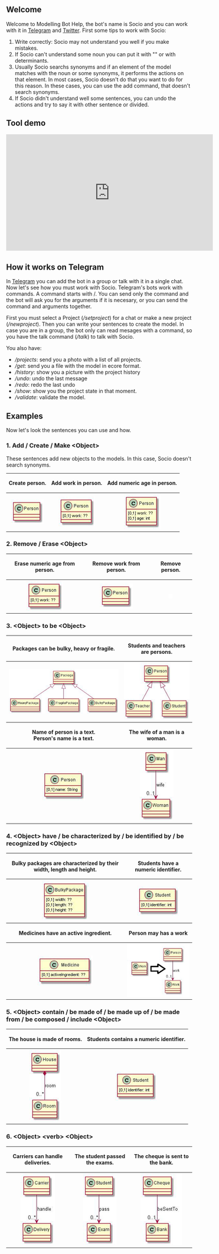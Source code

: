 ## Welcome

Welcome to Modelling Bot Help, the bot's name is Socio and you can work with it in [Telegram](https://t.me/ModellingBot) and [Twitter](https://twitter.com/ModellingBot). First some tips to work with Socio:

  1. Write correctly: Socio may not understand you well if you make mistakes.
  2. If Socio can't understand some noun you can put it with "" or with determinants.
  3. Usually Socio searchs synonyms and if an element of the model matches with the noun or some synonyms, it performs the actions on that element. In most cases, Socio doesn't do that you want to do for this reason. In these cases, you can use the add command, that doesn't search synonyms.
  4. If Socio didn't understand well some sentences, you can undo the actions and try to say it with other sentence or divided.

## Tool demo
<p>
 <iframe width="560" height="315" src="https://www.youtube.com/embed/nTNBQm362KA?ecver=1" frameborder="0" allowfullscreen></iframe>
</p>

## How it works on Telegram

In [Telegram](https://t.me/ModellingBot) you can add the bot in a group or talk with it in a single chat. 
Now let's see how you must work with Socio. Telegram's bots work with commands. A command starts with /. You can send only the command and the bot will ask you for the arguments if it is necesary, or you can send the command and arguments together. 

First you must select a Project (_/setproject_) for a chat or make a new project (_/newproject_). Then you can write your sentences to create the model. In case you are in a group, the bot only can read mesages with a command, so you have the talk command (_/talk_) to talk with Socio. 

You also have:

- _/projects_: send you a photo with a list of all projects.  
- _/get_: send you a file with the model in ecore format.
- _/history_: show you a picture with the project history
- _/undo_: undo the last message
- _/redo_: redo the last undo
- _/show_: show you the project state in that moment. 
- _/validate_: validate the model.

## Examples

Now let's look the sentences you can use and how.

### 1. Add / Create / Make \<Object>

These sentences add new objects to the models. In this case, Socio doesn't search synonyms. 
<table style="width:100%;text-align:center">
<tr>
<th><p style="text-align:center">Create person.</p></th>
<th><p style="text-align:center">Add work in person.</p></th>
<th><p style="text-align:center">Add numeric age in person.</p></th>
</tr>
<tr>
<th><div style="text-align:center"><img src ="img/photo_2017-05-30_12-56-40.jpg" /></div></th>
<th><div style="text-align:center"><img src ="img/photo_2017-05-30_12-57-08.jpg" /></div></th>
<th><div style="text-align:center"><img src ="img/photo_2017-05-30_12-57-28.jpg" /></div></th>
</tr>
</table>


### 2. Remove / Erase \<Object>

<table style="width:100%;text-align:center">
<tr>
<th><p style="text-align:center"> Erase numeric age from person.</p></th>
<th><p style="text-align:center"> Remove work from person.</p></th>
<th><p style="text-align:center"> Remove person.</p></th>
</tr>
<tr>
<th><div style="text-align:center"><img src ="img/photo_2017-05-30_12-57-08.jpg" /></div></th>
<th><div style="text-align:center"><img src ="img/photo_2017-05-30_12-56-40.jpg" /></div></th>
<th><div style="text-align:center"><img src ="img/photo_2017-05-29_11-56-22.jpg" /></div></th>
</tr>
</table>

### 3. \<Object>  to be \<Object>

<table style="width:100%;text-align:center">
<tr>
<th><p style="text-align:center"> Packages can be bulky, heavy or fragile.</p></th>
<th><p style="text-align:center"> Students and teachers are persons.</p></th>
</tr>
<tr>
<th><div style="text-align:center"><img src ="img/photo_2017-05-30_13-37-43.jpg" /></div></th>
<th><div style="text-align:center"><img src ="img/photo_2017-05-30_13-39-04.jpg" /></div></th>
</tr>
<tr>
<th><p style="text-align:center"> Name of person is a text.<br>Person's name is a text.</p></th>
<th><p style="text-align:center"> The wife of a man is a woman.</p></th>
</tr>
<tr>
<th><div style="text-align:center"><img src ="img/photo_2017-05-30_13-39-23.jpg" /></div></th>
<th><div style="text-align:center"><img src ="img/photo_2017-05-30_13-40-04.jpg" /></div></th>
</tr>
</table>

### 4. \<Object> have / be characterized by / be identified by / be recognized by \<Object>
 
<table style="width:100%;text-align:center">
<tr>
<th><p style="text-align:center"> Bulky packages are characterized by their width, length and height.</p></th>
<th><p style="text-align:center"> Students have a numeric identifier.</p></th>
</tr>
<tr>
<th><div style="text-align:center"><img src ="img/photo_2017-05-30_13-54-43.jpg" /></div></th>
<th><div style="text-align:center"><img src ="img/photo_2017-05-30_13-55-07.jpg" /></div></th>
</tr>
<tr>
<th><p style="text-align:center"> Medicines have an active ingredient.</p></th>
<th><p style="text-align:center"> Person may has a work</p></th>
</tr>
<tr>
<th><div style="text-align:center"><img src ="img/photo_2017-05-30_13-55-30.jpg" /></div></th>
<th><div style="text-align:center"><img src ="img/photo_2017-05-30_13-56-28.jpg" /></div></th>
</tr>
</table>
 
### 5. \<Object> contain / be made of / be made up of / be made from / be composed / include \<Object> 

<table style="width:100%;text-align:center">
<tr>
<th><p style="text-align:center"> The house is made of rooms.</p></th>
<th><p style="text-align:center"> Students contains a numeric identifier.</p></th>
</tr>
<tr>
<th><div style="text-align:center"><img src ="img/photo_2017-05-30_15-14-51.jpg" /></div></th>
<th><div style="text-align:center"><img src ="img/photo_2017-05-30_13-55-07.jpg" /></div></th>
</tr>
</table>

### 6. \<Object> \<verb> \<Object>

<table style="width:100%;text-align:center">
<tr>
<th><p style="text-align:center"> Carriers can handle deliveries.</p></th>
<th><p style="text-align:center"> The student passed the exams.</p></th>
<th><p style="text-align:center"> The cheque is sent to the bank.</p></th>
</tr>
<tr>
<th><div style="text-align:center"><img src ="img/photo_2017-05-30_15-22-01.jpg" /></div></th>
<th><div style="text-align:center"><img src ="img/photo_2017-05-30_15-22-29.jpg" /></div></th>
<th><div style="text-align:center"><img src ="img/photo_2017-05-30_15-22-51.jpg" /></div></th>
</tr>
</table>


